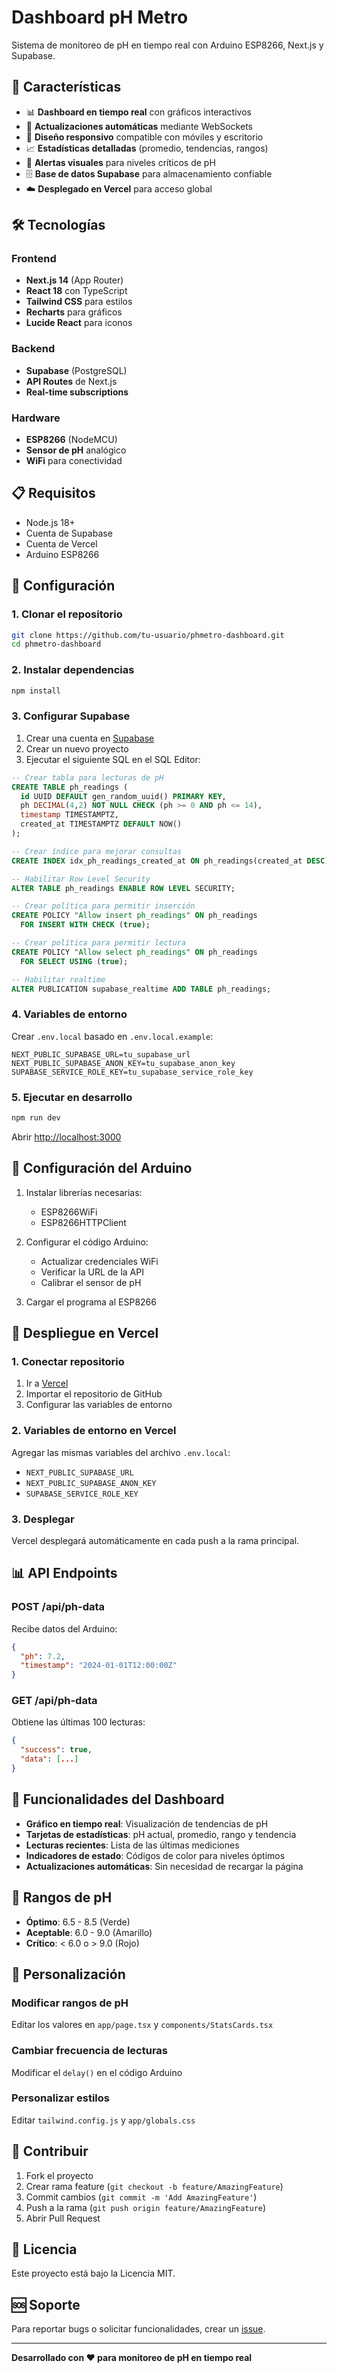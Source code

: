 # Dashboard pH Metro

Sistema de monitoreo de pH en tiempo real con Arduino ESP8266, Next.js y Supabase.

## 🚀 Características

- 📊 **Dashboard en tiempo real** con gráficos interactivos
- 🔄 **Actualizaciones automáticas** mediante WebSockets
- 📱 **Diseño responsivo** compatible con móviles y escritorio
- 📈 **Estadísticas detalladas** (promedio, tendencias, rangos)
- 🎯 **Alertas visuales** para niveles críticos de pH
- 🗄️ **Base de datos Supabase** para almacenamiento confiable
- ☁️ **Desplegado en Vercel** para acceso global

## 🛠️ Tecnologías

### Frontend
- **Next.js 14** (App Router)
- **React 18** con TypeScript
- **Tailwind CSS** para estilos
- **Recharts** para gráficos
- **Lucide React** para iconos

### Backend
- **Supabase** (PostgreSQL)
- **API Routes** de Next.js
- **Real-time subscriptions**

### Hardware
- **ESP8266** (NodeMCU)
- **Sensor de pH** analógico
- **WiFi** para conectividad

## 📋 Requisitos

- Node.js 18+
- Cuenta de Supabase
- Cuenta de Vercel
- Arduino ESP8266

## 🔧 Configuración

### 1. Clonar el repositorio

```bash
git clone https://github.com/tu-usuario/phmetro-dashboard.git
cd phmetro-dashboard
```

### 2. Instalar dependencias

```bash
npm install
```

### 3. Configurar Supabase

1. Crear una cuenta en [Supabase](https://supabase.com)
2. Crear un nuevo proyecto
3. Ejecutar el siguiente SQL en el SQL Editor:

```sql
-- Crear tabla para lecturas de pH
CREATE TABLE ph_readings (
  id UUID DEFAULT gen_random_uuid() PRIMARY KEY,
  ph DECIMAL(4,2) NOT NULL CHECK (ph >= 0 AND ph <= 14),
  timestamp TIMESTAMPTZ,
  created_at TIMESTAMPTZ DEFAULT NOW()
);

-- Crear índice para mejorar consultas
CREATE INDEX idx_ph_readings_created_at ON ph_readings(created_at DESC);

-- Habilitar Row Level Security
ALTER TABLE ph_readings ENABLE ROW LEVEL SECURITY;

-- Crear política para permitir inserción
CREATE POLICY "Allow insert ph_readings" ON ph_readings
  FOR INSERT WITH CHECK (true);

-- Crear política para permitir lectura
CREATE POLICY "Allow select ph_readings" ON ph_readings
  FOR SELECT USING (true);

-- Habilitar realtime
ALTER PUBLICATION supabase_realtime ADD TABLE ph_readings;
```

### 4. Variables de entorno

Crear `.env.local` basado en `.env.local.example`:

```env
NEXT_PUBLIC_SUPABASE_URL=tu_supabase_url
NEXT_PUBLIC_SUPABASE_ANON_KEY=tu_supabase_anon_key
SUPABASE_SERVICE_ROLE_KEY=tu_supabase_service_role_key
```

### 5. Ejecutar en desarrollo

```bash
npm run dev
```

Abrir [http://localhost:3000](http://localhost:3000)

## 📱 Configuración del Arduino

1. Instalar librerías necesarias:
   - ESP8266WiFi
   - ESP8266HTTPClient

2. Configurar el código Arduino:
   - Actualizar credenciales WiFi
   - Verificar la URL de la API
   - Calibrar el sensor de pH

3. Cargar el programa al ESP8266

## 🚀 Despliegue en Vercel

### 1. Conectar repositorio

1. Ir a [Vercel](https://vercel.com)
2. Importar el repositorio de GitHub
3. Configurar las variables de entorno

### 2. Variables de entorno en Vercel

Agregar las mismas variables del archivo `.env.local`:
- `NEXT_PUBLIC_SUPABASE_URL`
- `NEXT_PUBLIC_SUPABASE_ANON_KEY`
- `SUPABASE_SERVICE_ROLE_KEY`

### 3. Desplegar

Vercel desplegará automáticamente en cada push a la rama principal.

## 📊 API Endpoints

### POST /api/ph-data
Recibe datos del Arduino:
```json
{
  "ph": 7.2,
  "timestamp": "2024-01-01T12:00:00Z"
}
```

### GET /api/ph-data
Obtiene las últimas 100 lecturas:
```json
{
  "success": true,
  "data": [...]
}
```

## 🔧 Funcionalidades del Dashboard

- **Gráfico en tiempo real**: Visualización de tendencias de pH
- **Tarjetas de estadísticas**: pH actual, promedio, rango y tendencia
- **Lecturas recientes**: Lista de las últimas mediciones
- **Indicadores de estado**: Códigos de color para niveles óptimos
- **Actualizaciones automáticas**: Sin necesidad de recargar la página

## 🎯 Rangos de pH

- **Óptimo**: 6.5 - 8.5 (Verde)
- **Aceptable**: 6.0 - 9.0 (Amarillo)
- **Crítico**: < 6.0 o > 9.0 (Rojo)

## 📝 Personalización

### Modificar rangos de pH
Editar los valores en `app/page.tsx` y `components/StatsCards.tsx`

### Cambiar frecuencia de lecturas
Modificar el `delay()` en el código Arduino

### Personalizar estilos
Editar `tailwind.config.js` y `app/globals.css`

## 🤝 Contribuir

1. Fork el proyecto
2. Crear rama feature (`git checkout -b feature/AmazingFeature`)
3. Commit cambios (`git commit -m 'Add AmazingFeature'`)
4. Push a la rama (`git push origin feature/AmazingFeature`)
5. Abrir Pull Request

## 📄 Licencia

Este proyecto está bajo la Licencia MIT.

## 🆘 Soporte

Para reportar bugs o solicitar funcionalidades, crear un [issue](https://github.com/tu-usuario/phmetro-dashboard/issues).

---

**Desarrollado con ❤️ para monitoreo de pH en tiempo real**